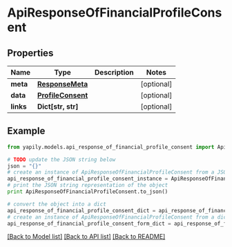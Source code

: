 # ApiResponseOfFinancialProfileConsent


## Properties
Name | Type | Description | Notes
------------ | ------------- | ------------- | -------------
**meta** | [**ResponseMeta**](ResponseMeta.md) |  | [optional] 
**data** | [**ProfileConsent**](ProfileConsent.md) |  | [optional] 
**links** | **Dict[str, str]** |  | [optional] 

## Example

```python
from yapily.models.api_response_of_financial_profile_consent import ApiResponseOfFinancialProfileConsent

# TODO update the JSON string below
json = "{}"
# create an instance of ApiResponseOfFinancialProfileConsent from a JSON string
api_response_of_financial_profile_consent_instance = ApiResponseOfFinancialProfileConsent.from_json(json)
# print the JSON string representation of the object
print ApiResponseOfFinancialProfileConsent.to_json()

# convert the object into a dict
api_response_of_financial_profile_consent_dict = api_response_of_financial_profile_consent_instance.to_dict()
# create an instance of ApiResponseOfFinancialProfileConsent from a dict
api_response_of_financial_profile_consent_form_dict = api_response_of_financial_profile_consent.from_dict(api_response_of_financial_profile_consent_dict)
```
[[Back to Model list]](../README.md#documentation-for-models) [[Back to API list]](../README.md#documentation-for-api-endpoints) [[Back to README]](../README.md)


